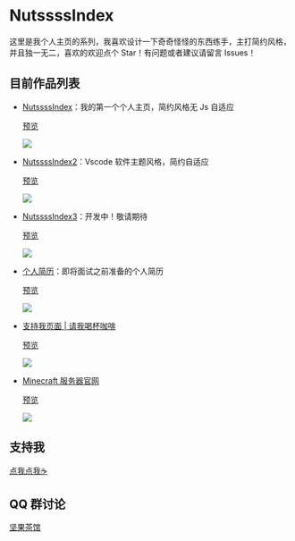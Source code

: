 # NutssssIndex

这里是我个人主页的系列，我喜欢设计一下奇奇怪怪的东西练手，主打简约风格，并且独一无二，喜欢的欢迎点个 Star！有问题或者建议请留言 Issues！

## 目前作品列表

- [NutssssIndex](https://gitee.com/n0ts/NutssssIndex/tree/master/NutssssIndex)：我的第一个个人主页，简约风格无 Js 自适应

    [预览](https://n0ts.top/nutssss1/)

    ![](https://images.gitee.com/uploads/images/2020/0525/000514_3cb0b6fa_2250179.png)

- [NutssssIndex2](https://gitee.com/n0ts/NutssssIndex/tree/master/NutssssIndex2)：Vscode 软件主题风格，简约自适应

    [预览](https://n0ts.top/nutssss2/)

    ![](https://n0tssss.oss-cn-shanghai.aliyuncs.com/n0ts-blog/uploads/2020/09/1600416929-2.png)

- [NutssssIndex3](https://gitee.com/n0ts/NutssssIndex/tree/master/NutssssIndex3)：开发中！敬请期待

    [预览](https://n0ts.top/nutssss3/)

    ![](https://n0tssss.oss-cn-shanghai.aliyuncs.com/n0ts-blog/uploads/2021/09/1632935351-Snipaste_2021-09-30_01-07-42.png)

- [个人简历](https://gitee.com/n0ts/NutssssIndex/tree/master/NutssssIndex4)：即将面试之前准备的个人简历

    [预览](https://me.n0ts.top/)
    
    ![](https://n0tssss.oss-cn-shanghai.aliyuncs.com/n0ts-blog/uploads/2021/09/1632935364-Snipaste_2021-09-30_01-06-57.png)
    
- [支持我页面 | 请我喝杯咖啡](https://gitee.com/n0ts/NutssssIndex/tree/master/SupportMe)

    [预览](https://support.n0ts.top/)

    ![](https://n0tssss.oss-cn-shanghai.aliyuncs.com/n0ts/images/support.png)

- [Minecraft 服务器官网](https://gitee.com/n0ts/NutssssIndex/tree/master/SupportMe)

    [预览](https://mc.n0ts.top/)

    ![](https://n0tssss.oss-cn-shanghai.aliyuncs.com/n0ts/images/PixPin_2024-05-09_09-08-47.png)



## 支持我

[点我点我☕️](https://support.n0ts.top/)

## QQ 群讨论

[坚果茶馆](https://jq.qq.com/?_wv=1027&k=Mh7ah6Dd)
